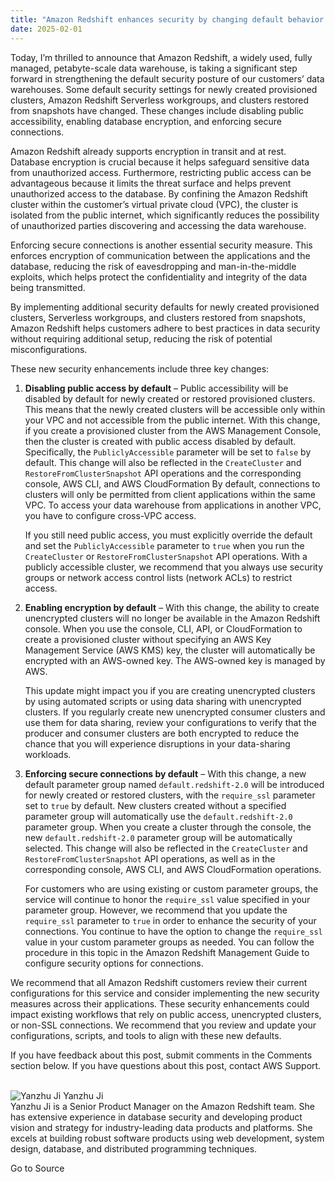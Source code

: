 ```yaml
---
title: "Amazon Redshift enhances security by changing default behavior in 2025"
date: 2025-02-01
---
```


Today, I’m thrilled to announce that Amazon Redshift, a widely used, fully managed, petabyte-scale data warehouse, is taking a significant step forward in strengthening the default security posture of our customers’ data warehouses. Some default security settings for newly created provisioned clusters, Amazon Redshift Serverless workgroups, and clusters restored from snapshots have changed. These changes include disabling public accessibility, enabling database encryption, and enforcing secure connections.

Amazon Redshift already supports encryption in transit and at rest. Database encryption is crucial because it helps safeguard sensitive data from unauthorized access. Furthermore, restricting public access can be advantageous because it limits the threat surface and helps prevent unauthorized access to the database. By confining the Amazon Redshift cluster within the customer’s virtual private cloud (VPC), the cluster is isolated from the public internet, which significantly reduces the possibility of unauthorized parties discovering and accessing the data warehouse.

Enforcing secure connections is another essential security measure. This enforces encryption of communication between the applications and the database, reducing the risk of eavesdropping and man-in-the-middle exploits, which helps protect the confidentiality and integrity of the data being transmitted.

By implementing additional security defaults for newly created provisioned clusters, Serverless workgroups, and clusters restored from snapshots, Amazon Redshift helps customers adhere to best practices in data security without requiring additional setup, reducing the risk of potential misconfigurations.

These new security enhancements include three key changes:

1. **Disabling public access by default** – Public accessibility will be disabled by default for newly created or restored provisioned clusters. This means that the newly created clusters will be accessible only within your VPC and not accessible from the public internet. With this change, if you create a provisioned cluster from the AWS Management Console, then the cluster is created with public access disabled by default. Specifically, the `PubliclyAccessible` parameter will be set to `false` by default. This change will also be reflected in the `CreateCluster` and `RestoreFromClusterSnapshot` API operations and the corresponding console, AWS CLI, and AWS CloudFormation By default, connections to clusters will only be permitted from client applications within the same VPC. To access your data warehouse from applications in another VPC, you have to configure cross-VPC access.
    
    If you still need public access, you must explicitly override the default and set the `PubliclyAccessible` parameter to `true` when you run the `CreateCluster` or `RestoreFromClusterSnapshot` API operations. With a publicly accessible cluster, we recommend that you always use security groups or network access control lists (network ACLs) to restrict access.
    
2. **Enabling encryption by default** – With this change, the ability to create unencrypted clusters will no longer be available in the Amazon Redshift console. When you use the console, CLI, API, or CloudFormation to create a provisioned cluster without specifying an AWS Key Management Service (AWS KMS) key, the cluster will automatically be encrypted with an AWS-owned key. The AWS-owned key is managed by AWS.
    
    This update might impact you if you are creating unencrypted clusters by using automated scripts or using data sharing with unencrypted clusters. If you regularly create new unencrypted consumer clusters and use them for data sharing, review your configurations to verify that the producer and consumer clusters are both encrypted to reduce the chance that you will experience disruptions in your data-sharing workloads.
    
3. **Enforcing secure connections by default** – With this change, a new default parameter group named `default.redshift-2.0` will be introduced for newly created or restored clusters, with the `require_ssl` parameter set to `true` by default. New clusters created without a specified parameter group will automatically use the `default.redshift-2.0` parameter group. When you create a cluster through the console, the new `default.redshift-2.0` parameter group will be automatically selected. This change will also be reflected in the `CreateCluster` and `RestoreFromClusterSnapshot` API operations, as well as in the corresponding console, AWS CLI, and AWS CloudFormation operations.
    
    For customers who are using existing or custom parameter groups, the service will continue to honor the `require_ssl` value specified in your parameter group. However, we recommend that you update the `require_ssl` parameter to `true` in order to enhance the security of your connections. You continue to have the option to change the `require_ssl` value in your custom parameter groups as needed. You can follow the procedure in this topic in the Amazon Redshift Management Guide to configure security options for connections.
    

We recommend that all Amazon Redshift customers review their current configurations for this service and consider implementing the new security measures across their applications. These security enhancements could impact existing workflows that rely on public access, unencrypted clusters, or non-SSL connections. We recommend that you review and update your configurations, scripts, and tools to align with these new defaults.

If you have feedback about this post, submit comments in the Comments section below. If you have questions about this post, contact AWS Support.  
 

![Yanzhu Ji](https://d2908q01vomqb2.cloudfront.net/22d200f8670dbdb3e253a90eee5098477c95c23d/2025/01/29/yanzhuji.jpg) Yanzhu Ji  
Yanzhu Ji is a Senior Product Manager on the Amazon Redshift team. She has extensive experience in database security and developing product vision and strategy for industry-leading data products and platforms. She excels at building robust software products using web development, system design, database, and distributed programming techniques.

Go to Source

